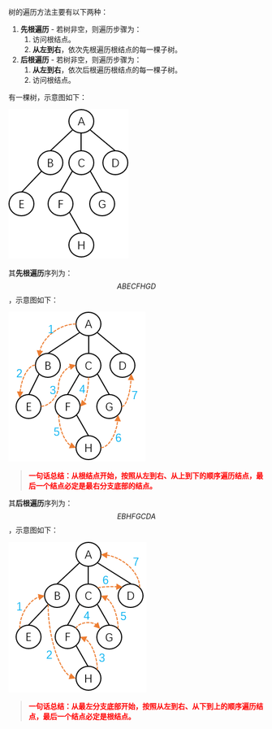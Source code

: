 树的遍历方法主要有以下两种：

1. **先根遍历** - 若树非空，则遍历步骤为：
   1. 访问根结点。
   2. **从左到右**，依次先根遍历根结点的每一棵子树。
2. **后根遍历** - 若树非空，则遍历步骤为：
   1. **从左到右**，依次后根遍历根结点的每一棵子树。
   2. 访问根结点。

有一棵树，示意图如下：

![](./images/树的遍历.png)

其**先根遍历**序列为：$$ABECFHGD$$，示意图如下：

![](./images/树的先根遍历.png)

> **<font color="red">一句话总结：从根结点开始，按照从左到右、从上到下的顺序遍历结点，最后一个结点必定是最右分支底部的结点。</font>**

其**后根遍历**序列为：$$EBHFGCDA$$，示意图如下：

![](./images/树的后根遍历.png)

> **<font color="red">一句话总结：从最左分支底部开始，按照从左到右、从下到上的顺序遍历结点，最后一个结点必定是根结点。</font>**
